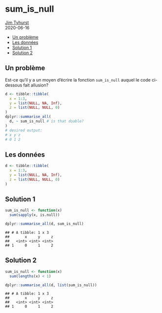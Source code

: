 sum\_is\_null
================
[Jim Tyhurst](https://www.jimtyhurst.com/) <br>
2020-06-16

  - [Un problème](#un-problème)
  - [Les données](#les-données)
  - [Solution 1](#solution-1)
  - [Solution 2](#solution-2)

## Un problème

Est-ce qu’il y a un moyen d’écrire la fonction `sum_is_null` auquel le
code ci-dessous fait allusion?

``` r
d <- tibble::tibble(
  x = 1:3,
  y = list(NULL, NA, Inf),
  z = list(NULL, NULL, 0)
)
dplyr::summarise_all(
  d, ~ sum_is_null # is that doable?
)
# desired output:
# x y z
# 0 1 2
```

## Les données

``` r
d <- tibble::tibble(
  x = 1:3,
  y = list(NULL, NA, Inf),
  z = list(NULL, NULL, 0)
)
```

## Solution 1

``` r
sum_is_null <- function(x) 
  sum(sapply(x, is.null))

dplyr::summarise_all(d, sum_is_null)
```

    ## # A tibble: 1 x 3
    ##       x     y     z
    ##   <int> <int> <int>
    ## 1     0     1     2

## Solution 2

``` r
sum_is_null <- function(x) 
  sum(lengths(x) < 1)

dplyr::summarise_all(d, list(sum_is_null))
```

    ## # A tibble: 1 x 3
    ##       x     y     z
    ##   <int> <int> <int>
    ## 1     0     1     2
